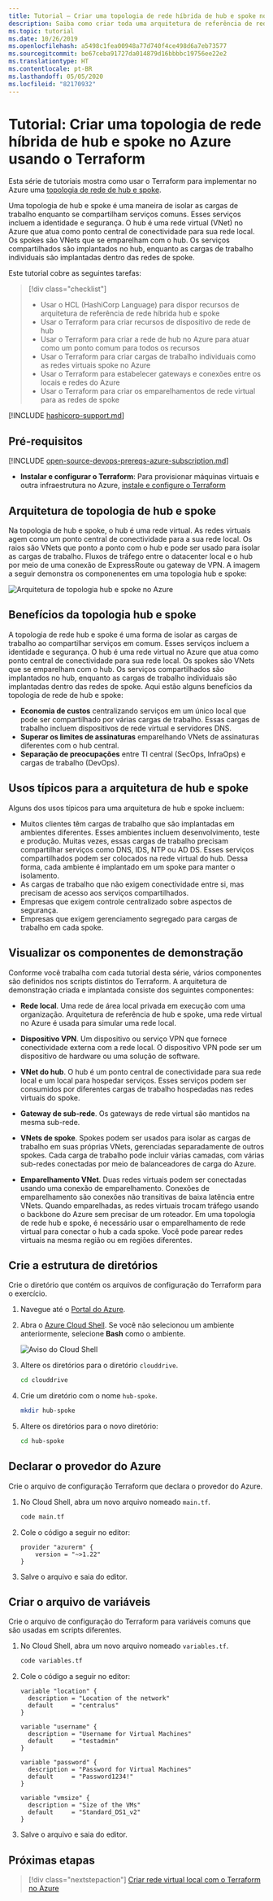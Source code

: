 ```yaml
---
title: Tutorial – Criar uma topologia de rede híbrida de hub e spoke no Azure usando o Terraform
description: Saiba como criar toda uma arquitetura de referência de rede híbrida no Azure usando o Terraform.
ms.topic: tutorial
ms.date: 10/26/2019
ms.openlocfilehash: a5498c1fea00948a77d740f4ce498d6a7eb73577
ms.sourcegitcommit: be67ceba91727da014879d16bbbbc19756ee22e2
ms.translationtype: HT
ms.contentlocale: pt-BR
ms.lasthandoff: 05/05/2020
ms.locfileid: "82170932"
---
```

# <a name="tutorial-create-a-hub-and-spoke-hybrid-network-topology-in-azure-using-terraform"></a>Tutorial: Criar uma topologia de rede híbrida de hub e spoke no Azure usando o Terraform

Esta série de tutoriais mostra como usar o Terraform para implementar no Azure uma [topologia de rede de hub e spoke](/azure/architecture/reference-architectures/hybrid-networking/hub-spoke). 

Uma topologia de hub e spoke é uma maneira de isolar as cargas de trabalho enquanto se compartilham serviços comuns. Esses serviços incluem a identidade e segurança. O hub é uma rede virtual (VNet) no Azure que atua como ponto central de conectividade para sua rede local. Os spokes são VNets que se emparelham com o hub. Os serviços compartilhados são implantados no hub, enquanto as cargas de trabalho individuais são implantadas dentro das redes de spoke.

Este tutorial cobre as seguintes tarefas:

> [!div class="checklist"]
> * Usar o HCL (HashiCorp Language) para dispor recursos de arquitetura de referência de rede híbrida hub e spoke
> * Usar o Terraform para criar recursos de dispositivo de rede de hub
> * Usar o Terraform para criar a rede de hub no Azure para atuar como um ponto comum para todos os recursos
> * Usar o Terraform para criar cargas de trabalho individuais como as redes virtuais spoke no Azure
> * Usar o Terraform para estabelecer gateways e conexões entre os locais e redes do Azure
> * Usar o Terraform para criar os emparelhamentos de rede virtual para as redes de spoke

[!INCLUDE [hashicorp-support.md](includes/hashicorp-support.md)]

## <a name="prerequisites"></a>Pré-requisitos

[!INCLUDE [open-source-devops-prereqs-azure-subscription.md](../includes/open-source-devops-prereqs-azure-subscription.md)]

- **Instalar e configurar o Terraform**: Para provisionar máquinas virtuais e outra infraestrutura no Azure, [instale e configure o Terraform](install-configure.md)

## <a name="hub-and-spoke-topology-architecture"></a>Arquitetura de topologia de hub e spoke

Na topologia de hub e spoke, o hub é uma rede virtual. As redes virtuais agem como um ponto central de conectividade para a sua rede local. Os raios são VNets que ponto a ponto com o hub e pode ser usado para isolar as cargas de trabalho. Fluxos de tráfego entre o datacenter local e o hub por meio de uma conexão de ExpressRoute ou gateway de VPN. A imagem a seguir demonstra os componenentes em uma topologia hub e spoke:

![Arquitetura de topologia hub e spoke no Azure](./media/hub-and-spoke-tutorial-series/hub-spoke-architecture.png)

## <a name="benefits-of-the-hub-and-spoke-topology"></a>Benefícios da topologia hub e spoke

A topologia de rede hub e spoke é uma forma de isolar as cargas de trabalho ao compartilhar serviços em comum. Esses serviços incluem a identidade e segurança. O hub é uma rede virtual no Azure que atua como ponto central de conectividade para sua rede local. Os spokes são VNets que se emparelham com o hub. Os serviços compartilhados são implantados no hub, enquanto as cargas de trabalho individuais são implantadas dentro das redes de spoke. Aqui estão alguns benefícios da topologia de rede de hub e spoke:

- **Economia de custos** centralizando serviços em um único local que pode ser compartilhado por várias cargas de trabalho. Essas cargas de trabalho incluem dispositivos de rede virtual e servidores DNS.
- **Superar os limites de assinaturas** emparelhando VNets de assinaturas diferentes com o hub central.
- **Separação de preocupações** entre TI central (SecOps, InfraOps) e cargas de trabalho (DevOps).

## <a name="typical-uses-for-the-hub-and-spoke-architecture"></a>Usos típicos para a arquitetura de hub e spoke

Alguns dos usos típicos para uma arquitetura de hub e spoke incluem:

- Muitos clientes têm cargas de trabalho que são implantadas em ambientes diferentes. Esses ambientes incluem desenvolvimento, teste e produção. Muitas vezes, essas cargas de trabalho precisam compartilhar serviços como DNS, IDS, NTP ou AD DS. Esses serviços compartilhados podem ser colocados na rede virtual do hub. Dessa forma, cada ambiente é implantado em um spoke para manter o isolamento.
- As cargas de trabalho que não exigem conectividade entre si, mas precisam de acesso aos serviços compartilhados.
- Empresas que exigem controle centralizado sobre aspectos de segurança.
- Empresas que exigem gerenciamento segregado para cargas de trabalho em cada spoke.

## <a name="preview-the-demo-components"></a>Visualizar os componentes de demonstração

Conforme você trabalha com cada tutorial desta série, vários componentes são definidos nos scripts distintos do Terraform. A arquitetura de demonstração criada e implantada consiste dos seguintes componentes:

- **Rede local**. Uma rede de área local privada em execução com uma organização. Arquitetura de referência de hub e spoke, uma rede virtual no Azure é usada para simular uma rede local.

- **Dispositivo VPN**. Um dispositivo ou serviço VPN que fornece conectividade externa com a rede local. O dispositivo VPN pode ser um dispositivo de hardware ou uma solução de software. 

- **VNet do hub**. O hub é um ponto central de conectividade para sua rede local e um local para hospedar serviços. Esses serviços podem ser consumidos por diferentes cargas de trabalho hospedadas nas redes virtuais do spoke.

- **Gateway de sub-rede**. Os gateways de rede virtual são mantidos na mesma sub-rede.

- **VNets de spoke**. Spokes podem ser usados para isolar as cargas de trabalho em suas próprias VNets, gerenciadas separadamente de outros spokes. Cada carga de trabalho pode incluir várias camadas, com várias sub-redes conectadas por meio de balanceadores de carga do Azure. 

- **Emparelhamento VNet**. Duas redes virtuais podem ser conectadas usando uma conexão de emparelhamento. Conexões de emparelhamento são conexões não transitivas de baixa latência entre VNets. Quando emparelhadas, as redes virtuais trocam tráfego usando o backbone do Azure sem precisar de um roteador. Em uma topologia de rede hub e spoke, é necessário usar o emparelhamento de rede virtual para conectar o hub a cada spoke. Você pode parear redes virtuais na mesma região ou em regiões diferentes.

## <a name="create-the-directory-structure"></a>Crie a estrutura de diretórios

Crie o diretório que contém os arquivos de configuração do Terraform para o exercício.

1. Navegue até o [Portal do Azure](https://portal.azure.com).

1. Abra o [Azure Cloud Shell](/azure/cloud-shell/overview). Se você não selecionou um ambiente anteriormente, selecione **Bash** como o ambiente.

    ![Aviso do Cloud Shell](./media/common/azure-portal-cloud-shell-button-min.png)

1. Altere os diretórios para o diretório `clouddrive`.

    ```bash
    cd clouddrive
    ```

1. Crie um diretório com o nome `hub-spoke`.

    ```bash
    mkdir hub-spoke
    ```

1. Altere os diretórios para o novo diretório:

    ```bash
    cd hub-spoke
    ```

## <a name="declare-the-azure-provider"></a>Declarar o provedor do Azure

Crie o arquivo de configuração Terraform que declara o provedor do Azure.

1. No Cloud Shell, abra um novo arquivo nomeado `main.tf`.

    ```bash
    code main.tf
    ```

1. Cole o código a seguir no editor:

    ```hcl
    provider "azurerm" {
        version = "~>1.22"
    }
    ```

1. Salve o arquivo e saia do editor.

## <a name="create-the-variables-file"></a>Criar o arquivo de variáveis

Crie o arquivo de configuração do Terraform para variáveis comuns que são usadas em scripts diferentes.

1. No Cloud Shell, abra um novo arquivo nomeado `variables.tf`.

    ```bash
    code variables.tf
    ```

1. Cole o código a seguir no editor:

    ```hcl
    variable "location" {
      description = "Location of the network"
      default     = "centralus"
    }
    
    variable "username" {
      description = "Username for Virtual Machines"
      default     = "testadmin"
    }
    
    variable "password" {
      description = "Password for Virtual Machines"
      default     = "Password1234!"
    }
    
    variable "vmsize" {
      description = "Size of the VMs"
      default     = "Standard_DS1_v2"
    }
    ```

1. Salve o arquivo e saia do editor.

## <a name="next-steps"></a>Próximas etapas

> [!div class="nextstepaction"] 
> [Criar rede virtual local com o Terraform no Azure](./hub-spoke-on-prem.md)